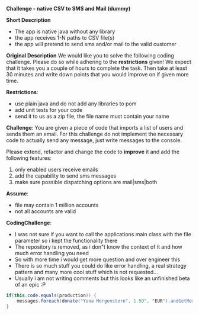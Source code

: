 **Challenge - native CSV to SMS and Mail (dummy)** 

**Short Description**
* The app is native java without any library
* the app receives 1-N paths to CSV file(s)
* the app will pretend to send sms and/or mail to the valid customer

**Original Description**
We would like you to solve the following coding challenge. Please do so while adhering to the **restrictions** given! 
We expect that it takes you a couple of hours to complete the task. Then take at least 30 minutes and write down 
points that you would improve on if given more time. 

**Restrictions**:
- use plain java and do not add any libraries to pom
- add unit tests for your code
- send it to us as a zip file, the file name must contain your name

**Challenge**:
You are given a piece of code that imports a list of users and sends them an email. 
For this challenge do not implement the necessary code to actually send any message, just write messages to the console.

Please extend, refactor and change the code to **improve** it and add the following features:
1. only enabled users receive emails
2. add the capability to send sms messages
3. make sure possible dispatching options are mail|sms|both

**Assume**:
- file may contain 1 million accounts
- not all accounts are valid

**CodingChallenge**:
- I was not sure if you want to call the applications main class with the file parameter so i kept the functionality there
- The repository is removed, as i don"t know the context of it and how much error handling you need
- So with more time i would get more question and over engineer this
- There is so much stuff you could do like error handling, a real strategy pattern and many more cool stuff which is not requested...
- Usually i am not writing comments but this looks like an unfinished beta of an epic :P 
```java
if(this.code.equals(production)) {
    messages.foreach(donate("Yuna Morgenstern", 1.5D", "EUR").andGetMore(this::Drinks)
}
```



